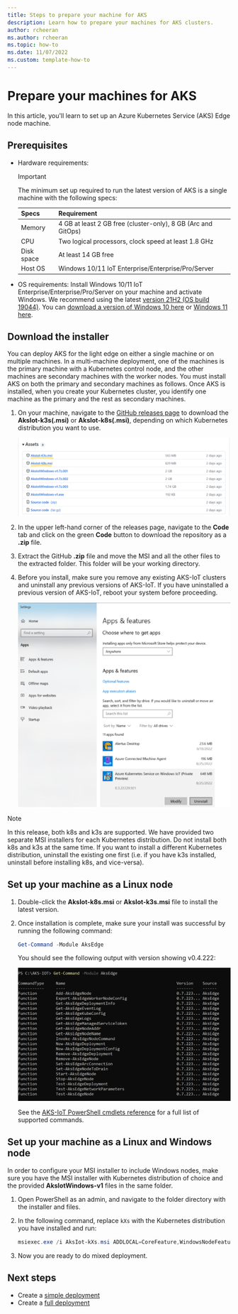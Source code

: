 ```yaml
---
title: Steps to prepare your machine for AKS
description: Learn how to prepare your machines for AKS clusters. 
author: rcheeran
ms.author: rcheeran
ms.topic: how-to
ms.date: 11/07/2022
ms.custom: template-how-to
---
```


# Prepare your machines for AKS

In this article, you'll learn to set up an Azure Kubernetes Service (AKS) Edge node machine.

## Prerequisites

- Hardware requirements:

  > [!IMPORTANT]
  > The minimum set up required to run the latest version of AKS is a single machine with the following specs:

  | Specs | Requirement |
  | ---------- | --------- |
  | Memory | 4 GB at least 2 GB free (cluster-only), 8 GB (Arc and GitOps) |
  | CPU | Two logical processors, clock speed at least 1.8 GHz |
  | Disk space | At least 14 GB free |
  | Host OS | Windows 10/11 IoT Enterprise/Enterprise/Pro/Server |

- OS requirements: Install Windows 10/11 IoT Enterprise/Enterprise/Pro/Server on your machine and activate Windows. We recommend using the latest [version 21H2 (OS build 19044)](/windows/release-health/release-information). You can [download a version of Windows 10 here](https://www.microsoft.com/software-download/windows10) or [Windows 11 here](https://www.microsoft.com/software-download/windows11).

## Download the installer

You can deploy AKS for the light edge on either a single machine or on multiple machines. In a multi-machine deployment, one of the machines is the primary machine with a Kubernetes control node, and the other machines are secondary machines with the worker nodes. You must install AKS on both the primary and secondary machines as follows. Once AKS is installed, when you create your Kubernetes cluster, you identify one machine as the primary and the rest as secondary machines.

1. On your machine, navigate to the [GitHub releases page](https://github.com/Azure/AKS-IoT-preview/releases) to download the **AksIot-k3s(.msi)** or **AksIot-k8s(.msi)**, depending on which Kubernetes distribution you want to use.

   ![Screenshot showing AKS on Windows GitHub releases.](media/aks-lite/aks-lite-release-assets.png)

2. In the upper left-hand corner of the releases page, navigate to the **Code** tab and click on the green **Code** button to download the repository as a **.zip** file.
  
3. Extract the GitHub **.zip** file and move the MSI and all the other files to the extracted folder. This folder will be your working directory.

4. Before you install, make sure you remove any existing AKS-IoT clusters and uninstall any previous versions of AKS-IoT. If you have uninstalled a previous version of AKS-IoT, reboot your system before proceeding.

   ![Screenshot showing install/uninstall options.](media/aks-lite/aks-lite-uninstall.png)

  > [!NOTE]
  > In this release, both k8s and k3s are supported. We have provided two separate MSI installers for each Kubernetes distribution. Do not install both k8s and k3s at the same time. If you want to install a different Kubernetes distribution, uninstall the existing one first (i.e. if you have k3s installed, uninstall before installing k8s, and vice-versa).

## Set up your machine as a Linux node

1. Double-click the **AksIot-k8s.msi** or **AksIot-k3s.msi** file to install the latest version.

2. Once installation is complete, make sure your install was successful by running the following command:

    ```powershell
    Get-Command -Module AksEdge
    ```

    You should see the following output with version showing v0.4.222:

    ![Screenshot of installed PowerShell modules.](media/aks-lite/aks-lite-modules-installed.png)

    See the [AKS-IoT PowerShell cmdlets reference](./reference/aks-lite-ps/index.md) for a full list of supported commands.

## Set up your machine as a Linux and Windows node

In order to configure your MSI installer to include Windows nodes, make sure you have the MSI installer with Kubernetes distribution of choice and the provided **AksIotWindows-v1** files in the same folder.

1. Open PowerShell as an admin, and navigate to the folder directory with the installer and files.

2. In the following command, replace `kXs` with the Kubernetes distribution you have installed and run:

    ```powershell
    msiexec.exe /i AksIot-kXs.msi ADDLOCAL=CoreFeature,WindowsNodeFeature
    ```

3. Now you are ready to do mixed deployment.

## Next steps

- Create a [simple deployment](./aks-lite-howto-single-node-deployment.md)
- Create a [full deployment](./aks-lite-howto-multi-node-deployment.md)
